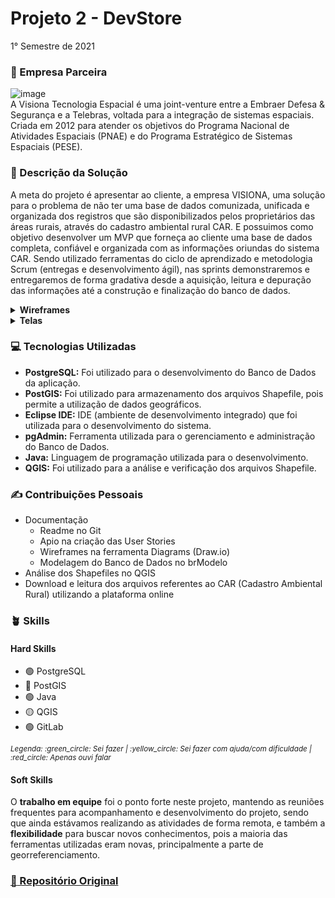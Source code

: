 # Projeto 2 - DevStore
1° Semestre de 2021 <br/>

### :office: Empresa Parceira
![image](https://user-images.githubusercontent.com/49652498/204660571-7bcd300c-9fc5-4987-9ee4-85acaed67121.png) <br/>
A Visiona Tecnologia Espacial é uma joint-venture entre a Embraer Defesa & Segurança e a Telebras, voltada para a integração de sistemas espaciais. Criada em 2012 para atender os objetivos do Programa Nacional de Atividades Espaciais (PNAE) e do Programa Estratégico de Sistemas Espaciais (PESE).

### :dart:	Descrição da Solução
A meta do projeto é apresentar ao cliente, a empresa VISIONA, uma solução para o problema de não ter uma base de dados comunizada, unificada e organizada dos registros que são disponibilizados pelos proprietários das áreas rurais, através do cadastro ambiental rural CAR. E possuimos como objetivo desenvolver um MVP que forneça ao cliente uma base de dados completa, confiável e organizada com as informações oriundas do sistema CAR. Sendo utilizado  ferramentas do ciclo de aprendizado e metodologia Scrum (entregas e desenvolvimento ágil), nas sprints demonstraremos e entregaremos de forma gradativa desde a aquisição, leitura e depuração das informações até a construção e finalização do banco de dados. <br/>

<details>
  <summary><b> Wireframes </b></summary>
  <img src="https://user-images.githubusercontent.com/49652498/202554573-e8ba3564-b587-4a84-89eb-9ab0174b8e24.png"/>
</details>

<details>
  <summary><b> Telas </b></summary>
  - Importando Arquivo <br/>
  <img src="https://user-images.githubusercontent.com/49652498/202555311-7a844491-0758-4282-a883-778aff56771a.png"/><br/>
  - Log Gerado <br/>
  <img src="https://user-images.githubusercontent.com/49652498/202555503-0b30418c-3286-4599-bc91-b120829f0ec4.png"/><br/>
  - Arquivos integrados na base de dados<br/>
  <img src="https://user-images.githubusercontent.com/49652498/202555842-e513ccc4-35bb-4406-8da6-604228784d26.png"/><br/>

</details>

### :computer:	Tecnologias Utilizadas
- **PostgreSQL:** Foi utilizado para o desenvolvimento do Banco de Dados da aplicação.
- **PostGIS:** Foi utilizado para armazenamento dos arquivos Shapefile, pois permite a utilização de dados geográficos.
- **Eclipse IDE:** IDE (ambiente de desenvolvimento integrado) que foi utilizada para o desenvolvimento do sistema.
- **pgAdmin:** Ferramenta utilizada para o gerenciamento e administração do Banco de Dados.
- **Java:** Linguagem de programação utilizada para o desenvolvimento.
- **QGIS:** Foi utilizado para a análise e verificação dos arquivos Shapefile.

### :writing_hand: Contribuições Pessoais
- Documentação
    - Readme no Git
    - Apio na criação das User Stories
    - Wireframes na ferramenta Diagrams (Draw.io)
    - Modelagem do Banco de Dados no brModelo
- Análise dos Shapefiles no QGIS
- Download e leitura dos arquivos referentes ao CAR (Cadastro Ambiental Rural) utilizando a plataforma online 

### :potted_plant: Skills
#### Hard Skills
- :green_circle: PostgreSQL
- :red_circle: PostGIS
- :green_circle: Java
- :yellow_circle: QGIS
- :green_circle: GitLab
<p><sub><i>Legenda: :green_circle:	Sei fazer | :yellow_circle:	Sei fazer com ajuda/com dificuldade | :red_circle: Apenas ouvi falar </i></sub></p>

#### Soft Skills
O **trabalho em equipe** foi o ponto forte neste projeto, mantendo as reuniões frequentes para acompanhamento e desenvolvimento do projeto, sendo que ainda estávamos realizando as atividades de forma remota, e também a **flexibilidade** para buscar novos conhecimentos, pois a maioria das ferramentas utilizadas eram novas, principalmente a parte de georreferenciamento.

### <a href="https://gitlab.com/junio.sendreto/projeto_pi3"> :link: Repositório Original </a>

